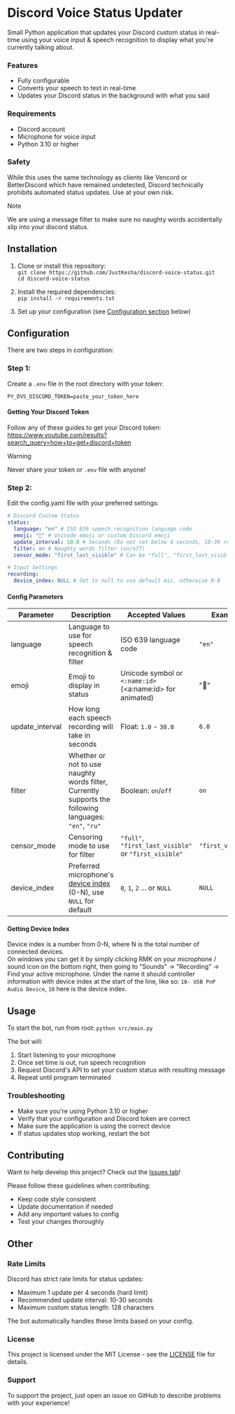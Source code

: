 # Discord Voice Status Updater

Small Python application that updates your Discord custom status in real-time using your voice input & speech recognition to display what you're currently talking about.

### Features

- Fully configurable
- Converts your speech to text in real-time
- Updates your Discord status in the background with what you said

### Requirements

- Discord account
- Microphone for voice input
- Python 3.10 or higher

### Safety

While this uses the same technology as clients like Vencord or BetterDiscord which have remained undetected, Discord technically prohibits automated status updates. Use at your own risk.

> [!NOTE]
> We are using a message filter to make sure no naughty words accidentally slip into your discord status.

## Installation

1. Clone or install this repository:<br>
`git clone https://github.com/JustKesha/discord-voice-status.git`<br>
`cd discord-voice-status`

2. Install the required dependencies:<br>
`pip install -r requirements.txt`

3. Set up your configuration (see [Configuration section](#configuration) below)

## Configuration

There are two steps in configuration:

### Step 1:

Create a `.env` file in the root directory with your token:
```env
PY_DVS_DISCORD_TOKEN=paste_your_token_here
```

#### Getting Your Discord Token

Follow any of these guides to get your Discord token:<br>
https://www.youtube.com/results?search_query=how+to+get+discord+token

> [!WARNING]
> Never share your token or `.env` file with anyone!

### Step 2:

Edit the config.yaml file with your preferred settings:

```yaml
# Discord Custom Status
status:
  language: "en" # ISO 639 speech recognition language code
  emoji: "💬" # Unicode emoji or custom Discord emoji
  update_interval: 10.0 # Seconds (Do not set below 4 seconds, 10-30 recommended)
  filter: on # Naughty words filter (on/off)
  censor_mode: "first_last_visible" # Can be "full", "first_last_visible" or "first_visible"

# Input Settings
recording:
  device_index: NULL # Set to null to use default mic, otherwise 0-N
```

#### Config Parameters

| Parameter | Description | Accepted Values | Example |
|-|-|-|-|
| language | Language to use for speech recognition & filter | ISO 639 language code | `"en"` |
| emoji | Emoji to display in status | Unicode symbol or `<:name:id>` (<a:name:id> for animated) | "💬" |
| update_interval | How long each speech recording will take in seconds | Float: `1.0` - `30.0` | `6.0` |
| filter | Whether or not to use naughty words filter,<br>Currently supports the following languages: `"en"`, `"ru"` | Boolean: `on`/`off` | `on` |
| censor_mode | Censoring mode to use for filter | `"full"`, `"first_last_visible"` or `"first_visible"` | `"first_visible"` |
| device_index | Preferred microphone's [device index](#getting-device-index) (0-N), use `NULL` for default | `0`, `1`, `2` ... or `NULL` | `NULL` |

#### Getting Device Index

Device index is a number from 0-N, where N is the total number of connected devices.<br>
On windows you can get it by simply clicking RMK on your microphone / sound icon on the bottom right, then going to "Sounds" → "Recording" → Find your active microphone.
Under the name it should controller information with device index at the start of the line, like so: `10- USB PnP Audio Device`, `10` here is the device index.

## Usage

To start the bot, run from root:
`python src/main.py`

The bot will:
1. Start listening to your microphone
2. Once set time is out, run speech recognition
3. Request Discord's API to set your custom status with resulting message
4. Repeat until program terminated

### Troubleshooting

- Make sure you're using Python 3.10 or higher
- Verify that your configuration and Discord token are correct
- Make sure the application is using the correct device
- If status updates stop working, restart the bot

## Contributing

Want to help develop this project? Check out the [Issues tab](../../issues)!

Please follow these guidelines when contributing:
- Keep code style consistent
- Update documentation if needed
- Add any important values to config
- Test your changes thoroughly

## Other

### Rate Limits

Discord has strict rate limits for status updates:
- Maximum 1 update per 4 seconds (hard limit)
- Recommended update interval: 10-30 seconds
- Maximum custom status length: 128 characters

The bot automatically handles these limits based on your config.

### License

This project is licensed under the MIT License - see the [LICENSE](LICENSE) file for details.

### Support

To support the project, just open an issue on GitHub to describe problems with your experience!


